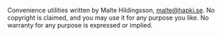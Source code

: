 
Convenience utilities written by Malte Hildingsson, malte@hapki.se.
No copyright is claimed, and you may use it for any purpose you like.
No warranty for any purpose is expressed or implied.

